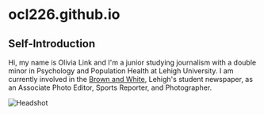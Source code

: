 # ocl226.github.io

## Self-Introduction

Hi, my name is Olivia Link and I'm a junior studying journalism with a double minor in Psychology and Population Health at Lehigh University. I am currently involved in the [Brown and White](https://thebrownandwhite.com), Lehigh's student newspaper, as an Associate Photo Editor, Sports Reporter, and Photographer. 

![Headshot](https://drive.google.com/file/d/1Acz3MfNjra5QzInarPQuEEjBICVDgBlO/view?pli=1)
